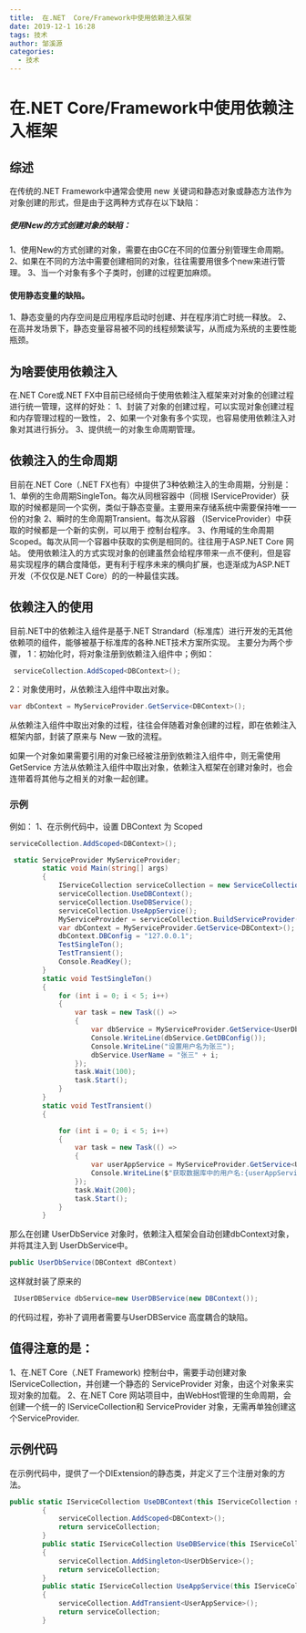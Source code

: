 ```yaml
---
title:  在.NET  Core/Framework中使用依赖注入框架
date: 2019-12-1 16:28
tags: 技术
author: 邹溪源
categories:
  - 技术
---
```


# 在.NET  Core/Framework中使用依赖注入框架

## 综述

在传统的.NET Framework中通常会使用 new 关键词和静态对象或静态方法作为对象创建的形式，但是由于这两种方式存在以下缺陷：

##### 使用New的方式创建对象的缺陷：

1、使用New的方式创建的对象，需要在由GC在不同的位置分别管理生命周期。
2、如果在不同的方法中需要创建相同的对象，往往需要用很多个new来进行管理。
3、当一个对象有多个子类时，创建的过程更加麻烦。

#### 使用静态变量的缺陷。

1、静态变量的内存空间是应用程序启动时创建、并在程序消亡时统一释放。
2、在高并发场景下，静态变量容易被不同的线程频繁读写，从而成为系统的主要性能瓶颈。

## 为啥要使用依赖注入

在.NET Core或.NET FX中目前已经倾向于使用依赖注入框架来对对象的创建过程进行统一管理，这样的好处：
1、封装了对象的创建过程，可以实现对象创建过程和内存管理过程的一致性，
2、如果一个对象有多个实现，也容易使用依赖注入对象对其进行拆分。
3、提供统一的对象生命周期管理。

## 依赖注入的生命周期

目前在.NET Core（.NET FX也有）中提供了3种依赖注入的生命周期，分别是：
1、单例的生命周期SingleTon。每次从同根容器中（同根 IServiceProvider）获取的时候都是同一个实例，类似于静态变量。主要用来存储系统中需要保持唯一一份的对象
2、瞬时的生命周期Transient。每次从容器 （IServiceProvider）中获取的时候都是一个新的实例，可以用于 控制台程序。
3、作用域的生命周期Scoped。每次从同一个容器中获取的实例是相同的。往往用于ASP.NET Core 网站。
使用依赖注入的方式实现对象的创建虽然会给程序带来一点不便利，但是容易实现程序的耦合度降低，更有利于程序未来的横向扩展，也逐渐成为ASP.NET开发（不仅仅是.NET Core）的的一种最佳实践。

## 依赖注入的使用

目前.NET中的依赖注入组件是基于.NET Strandard（标准库）进行开发的无其他依赖项的组件，能够被基于标准库的各种.NET技术方案所实现。
主要分为两个步骤，
1：初始化时，将对象注册到依赖注入组件中；例如：

```C#
 serviceCollection.AddScoped<DBContext>();
```

2：对象使用时，从依赖注入组件中取出对象。

```C#
var dbContext = MyServiceProvider.GetService<DBContext>(); 
```

从依赖注入组件中取出对象的过程，往往会伴随着对象创建的过程，即在依赖注入框架内部，封装了原来与 New 一致的流程。

如果一个对象如果需要引用的对象已经被注册到依赖注入组件中，则无需使用 GetService 方法从依赖注入组件中取出对象，依赖注入框架在创建对象时，也会连带着将其他与之相关的对象一起创建。

### 示例

例如：
1、在示例代码中，设置 DBContext 为 Scoped 

```C#
serviceCollection.AddScoped<DBContext>();
```

```C#
 static ServiceProvider MyServiceProvider;
        static void Main(string[] args)
        {
            IServiceCollection serviceCollection = new ServiceCollection();
            serviceCollection.UseDBContext();
            serviceCollection.UseDBService();
            serviceCollection.UseAppService();
            MyServiceProvider = serviceCollection.BuildServiceProvider();
            var dbContext = MyServiceProvider.GetService<DBContext>();
            dbContext.DBConfig = "127.0.0.1";
            TestSingleTon();
            TestTransient();
            Console.ReadKey();
        }
        static void TestSingleTon()
        {
            for (int i = 0; i < 5; i++)
            {
                var task = new Task(() =>
                { 
                    var dbService = MyServiceProvider.GetService<UserDbService>();
                    Console.WriteLine(dbService.GetDBConfig());
                    Console.WriteLine("设置用户名为张三");
                    dbService.UserName = "张三" + i;
                });
                task.Wait(100);
                task.Start();
            }
        }
        static void TestTransient()
        {

            for (int i = 0; i < 5; i++)
            {
                var task = new Task(() =>
                {
                    var userAppService = MyServiceProvider.GetService<UserAppService>();
                    Console.WriteLine($"获取数据库中的用户名:{userAppService.GetDBUserName()}");
                });
                task.Wait(200);
                task.Start();
            }
        }
```

那么在创建 UserDbService 对象时，依赖注入框架会自动创建dbContext对象，并将其注入到 UserDbService中。

```C#
public UserDbService(DBContext dBContext)
```

这样就封装了原来的

```C#
 IUserDBService dbService=new UserDBService(new DBContext()); 
```

的代码过程，弥补了调用者需要与UserDBService 高度耦合的缺陷。

## 值得注意的是：

1、在.NET Core（.NET Framework) 控制台中，需要手动创建对象IServiceCollection，并创建一个静态的 ServiceProvider 对象，由这个对象来实现对象的加载。
2、在.NET Core 网站项目中，由WebHost管理的生命周期，会创建一个统一的 IServiceCollection和 ServiceProvider 对象，无需再单独创建这个ServiceProvider. 
 

## 示例代码

在示例代码中，提供了一个DIExtension的静态类，并定义了三个注册对象的方法。

```C#
public static IServiceCollection UseDBContext(this IServiceCollection serviceCollection)
        {
            serviceCollection.AddScoped<DBContext>();
            return serviceCollection;
        }
        public static IServiceCollection UseDBService(this IServiceCollection serviceCollection)
        {
            serviceCollection.AddSingleton<UserDbService>();
            return serviceCollection;
        }
        public static IServiceCollection UseAppService(this IServiceCollection serviceCollection)
        {
            serviceCollection.AddTransient<UserAppService>();
            return serviceCollection;
        }
```